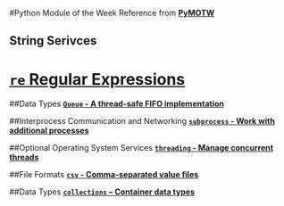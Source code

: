 #Python Module of the Week
Reference from [**PyMOTW**](http://pymotw.com)

## String Serivces

# [**`re` Regular Expressions**](./re/re-tutorial.ipynb)

##Data Types
[**`Queue` - A thread-safe FIFO implementation**](./Queue/queue-tutorial.ipynb)

##Interprocess Communication and Networking
[**`subprocess` - Work with additional processes**](./subprocess/subprocess-tutorial.ipynb)

##Optional Operating System Services
[**`threading` - Manage concurrent threads**](./threading/threading-tutorial.ipynb)

##File Formats
[**`csv` - Comma-separated value files**](./csv/csv.ipynb)

##Data Types
[**`collections` – Container data types**](./Collections)
